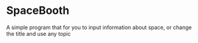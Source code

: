 # SpaceBooth
A simple program that for you to input information about space, or change the title and use any topic
